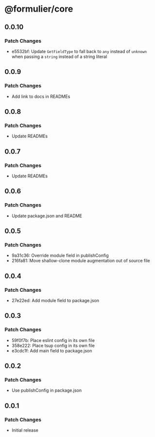 # @formulier/core

## 0.0.10

### Patch Changes

- e5532bf: Update `GetFieldType` to fall back to `any` instead of `unknown` when passing a `string` instead of a string literal

## 0.0.9

### Patch Changes

- Add link to docs in READMEs

## 0.0.8

### Patch Changes

- Update READMEs

## 0.0.7

### Patch Changes

- Update READMEs

## 0.0.6

### Patch Changes

- Update package.json and README

## 0.0.5

### Patch Changes

- 9a31c36: Override module field in publishConfig
- 216fa81: Move shallow-clone module augmentation out of source file

## 0.0.4

### Patch Changes

- 27e22ed: Add module field to package.json

## 0.0.3

### Patch Changes

- 59f0f7b: Place eslint config in its own file
- 358e222: Place tsup config in its own file
- e3cdc1f: Add main field to package.json

## 0.0.2

### Patch Changes

- Use publishConfig in package.json

## 0.0.1

### Patch Changes

- Initial release
